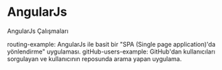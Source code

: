 # AngularJs
AngularJs Çalışmaları

routing-example: AngularJs ile basit bir "SPA (Single page application)'da yönlendirme" uygulaması.
gitHub-users-example: GitHub'dan kullanıcıları sorgulayan ve kullanıcının reposunda arama yapan uygulama.
